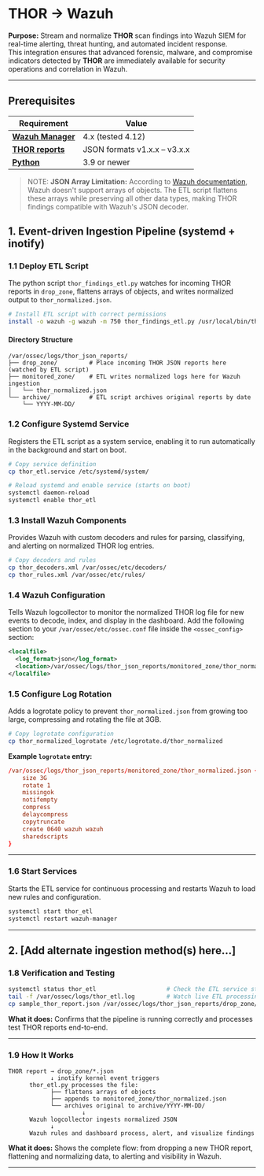 # THOR → Wazuh

**Purpose:** Stream and normalize **THOR** scan findings into Wazuh SIEM for real-time alerting, threat hunting, and automated incident response.  
This integration ensures that advanced forensic, malware, and compromise indicators detected by **THOR** are immediately available for security operations and correlation in Wazuh.

---

## Prerequisites
| Requirement                                                                                                                                                                                                                                                                                                                                                                                                     | Value                        |
|-----------------------------------------------------------------------------------------------------------------------------------------------------------------------------------------------------------------------------------------------------------------------------------------------------------------------------------------------------------------------------------------------------------------|------------------------------|
| [**Wazuh Manager**](https://wazuh.com/)                                                                                                                                                                                                                                                                                                                                                                         | 4.x (tested 4.12)            |
| [**THOR reports**](https://www.nextron-systems.com/thor/?utm_source=google&utm_medium=cpc&utm_campaign=THOR_APT_Seatch&utm_term=thor%20apt%20scanner&utm_content=Ad1&gad_source=1&gad_campaignid=22495394156&gbraid=0AAAAACRM45lMXyBI7ImsOMlmET2DggnFo&gclid=CjwKCAjw9uPCBhATEiwABHN9K-yTSLWjpnhuihcebIx7-A8N75UKHQH0OC8G_DB_Iz7rd_OSTAAcJhoCQiAQAvD_BwE)                                                       | JSON formats v1.x.x – v3.x.x |
| [**Python**](https://www.python.org/downloads/release/python-390/)                                                                                                                                                                                                                                                                                                                                              | 3.9 or newer                 |

> NOTE: **JSON Array Limitation:** According to [Wazuh documentation](https://documentation.wazuh.com/current/user-manual/ruleset/decoders/json-decoder.html), Wazuh doesn't support arrays of objects. The ETL script flattens these arrays while preserving all other data types, making THOR findings compatible with Wazuh's JSON decoder.

## 1. **Event-driven Ingestion Pipeline (systemd + inotify)**

### 1.1 Deploy ETL Script
The python script `thor_findings_etl.py` watches for incoming THOR reports in `drop_zone`, flattens arrays of objects, and writes normalized output to `thor_normalized.json`.

```bash
# Install ETL script with correct permissions
install -o wazuh -g wazuh -m 750 thor_findings_etl.py /usr/local/bin/thor_findings_etl.py
```
####  Directory Structure

```
/var/ossec/logs/thor_json_reports/
├── drop_zone/         # Place incoming THOR JSON reports here (watched by ETL script)
├── monitored_zone/    # ETL writes normalized logs here for Wazuh ingestion
│   └── thor_normalized.json
└── archive/           # ETL script archives original reports by date
    └── YYYY-MM-DD/
```

### 1.2 Configure Systemd Service
Registers the ETL script as a system service, enabling it to run automatically in the background and start on boot.
```bash
# Copy service definition
cp thor_etl.service /etc/systemd/system/

# Reload systemd and enable service (starts on boot)
systemctl daemon-reload
systemctl enable thor_etl
```

### 1.3 Install Wazuh Components
Provides Wazuh with custom decoders and rules for parsing, classifying, and alerting on normalized THOR log entries.
```bash
# Copy decoders and rules
cp thor_decoders.xml /var/ossec/etc/decoders/
cp thor_rules.xml /var/ossec/etc/rules/
```

### 1.4 Wazuh Configuration
Tells Wazuh logcollector to monitor the normalized THOR log file for new events to decode, index, and display in the dashboard.
Add the following section to your `/var/ossec/etc/ossec.conf` file inside the `<ossec_config>` section:

```xml
<localfile>
  <log_format>json</log_format>
  <location>/var/ossec/logs/thor_json_reports/monitored_zone/thor_normalized.json</location>
</localfile>
```

### 1.5 Configure Log Rotation
Adds a logrotate policy to prevent `thor_normalized.json` from growing too large, compressing and rotating the file at 3GB.
```bash
# Copy logrotate configuration
cp thor_normalized_logrotate /etc/logrotate.d/thor_normalized
```

**Example `logrotate` entry:**

```conf
/var/ossec/logs/thor_json_reports/monitored_zone/thor_normalized.json {
    size 3G
    rotate 1
    missingok
    notifempty
    compress
    delaycompress
    copytruncate
    create 0640 wazuh wazuh
    sharedscripts
}
```
---

### 1.6 Start Services
Starts the ETL service for continuous processing and restarts Wazuh to load new rules and configuration.
```bash
systemctl start thor_etl
systemctl restart wazuh-manager
```





---


## 2. \[Add alternate ingestion method(s) here…]


### 1.8 Verification and Testing

```bash
systemctl status thor_etl                    # Check the ETL service status
tail -f /var/ossec/logs/thor_etl.log         # Watch live ETL processing logs
cp sample_thor_report.json /var/ossec/logs/thor_json_reports/drop_zone/  # Test with a sample file
```

**What it does:**
Confirms that the pipeline is running correctly and processes test THOR reports end-to-end.

---

### 1.9 How It Works

```
THOR report → drop_zone/*.json
            ↓ inotify kernel event triggers
      thor_etl.py processes the file:
            ├── flattens arrays of objects
            ├── appends to monitored_zone/thor_normalized.json
            └── archives original to archive/YYYY-MM-DD/
                     ↓
      Wazuh logcollector ingests normalized JSON
            ↓
      Wazuh rules and dashboard process, alert, and visualize findings
```

**What it does:**
Shows the complete flow: from dropping a new THOR report, flattening and normalizing data, to alerting and visibility in Wazuh.

---